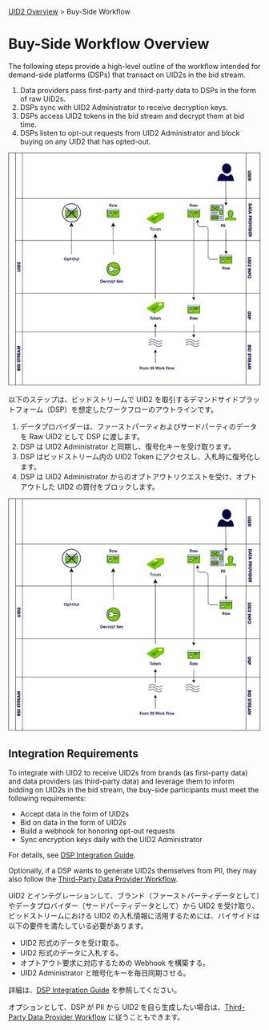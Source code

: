 [UID2 Overview](./README-ja.md) > Buy-Side Workflow

# Buy-Side Workflow Overview

The following steps provide a high-level outline of the workflow intended for demand-side platforms (DSPs) that transact on UID2s in the bid stream.

1. Data providers pass first-party and third-party data to DSPs in the form of raw UID2s.
2. DSPs sync with UID2 Administrator to receive decryption keys.
3. DSPs access UID2 tokens in the bid stream and decrypt them at bid time.
4. DSPs listen to opt-out requests from UID2 Administrator and block buying on any UID2 that has opted-out.

![Buy-Side Workflow](/images/buy_side.jpg)

以下のステップは、ビッドストリームで UID2 を取引するデマンドサイドプラットフォーム（DSP）を想定したワークフローのアウトラインです。

1. データプロバイダーは、ファーストパーティおよびサードパーティのデータを Raw UID2 として DSP に渡します。
2. DSP は UID2 Administrator と同期し、復号化キーを受け取ります。
3. DSP はビッドストリーム内の UID2 Token にアクセスし、入札時に復号化します。
4. DSP は UID2 Administrator からのオプトアウトリクエストを受け、オプトアウトした UID2 の買付をブロックします。

![Buy-Side Workflow](/images/buy_side.jpg)

## Integration Requirements

To integrate with UID2 to receive UID2s from brands (as first-party data) and data providers (as third-party data) and leverage them to inform bidding on UID2s in the bid stream, the buy-side participants must meet the following requirements:

- Accept data in the form of UID2s
- Bid on data in the form of UID2s
- Build a webhook for honoring opt-out requests
- Sync encryption keys daily with the UID2 Administrator

For details, see [DSP Integration Guide](/api-ja/v2/guides/dsp-guide.md).

Optionally, if a DSP wants to generate UID2s themselves from PII, they may also follow the [Third-Party Data Provider Workflow](./workflow-overview-3p-data-provider-ja.md).

UID2 とインテグレーションして、ブランド（ファーストパーティデータとして）やデータプロバイダー（サードパーティデータとして）から UID2 を受け取り、ビッドストリームにおける UID2 の入札情報に活用するためには、バイサイドは以下の要件を満たしている必要があります。

- UID2 形式のデータを受け取る。
- UID2 形式のデータに入札する。
- オプトアウト要求に対応するための Webhook を構築する。
- UID2 Administrator と暗号化キーを毎日同期させる。

詳細は、[DSP Integration Guide](/api-ja/v2/guides/dsp-guide.md) を参照してください。

オプションとして、DSP が PII から UID2 を自ら生成したい場合は、[Third-Party Data Provider Workflow](./workflow-overview-3p-data-provider-ja.md) に従うこともできます。
